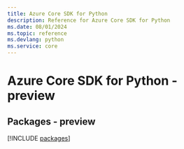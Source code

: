 ```yaml
---
title: Azure Core SDK for Python
description: Reference for Azure Core SDK for Python
ms.date: 08/01/2024
ms.topic: reference
ms.devlang: python
ms.service: core
---
```

# Azure Core SDK for Python - preview
## Packages - preview
[!INCLUDE [packages](core-index.md)]